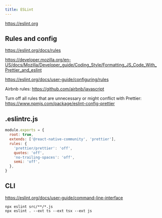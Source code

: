 ```yaml
---
title: ESLint
---
```


https://eslint.org


## Rules and config

https://eslint.org/docs/rules

https://developer.mozilla.org/en-US/docs/Mozilla/Developer_guide/Coding_Style/Formatting_JS_Code_With_Prettier_and_eslint

https://eslint.org/docs/user-guide/configuring/rules

Airbnb rules: https://github.com/airbnb/javascript

Turn off all rules that are unnecessary or might conflict with Prettier: https://www.npmjs.com/package/eslint-config-prettier


## .eslintrc.js

```js
module.exports = {
  root: true,
  extends: ['@react-native-community', 'prettier'],
  rules: {
    'prettier/prettier': 'off',
    quotes: 'off',
    'no-trailing-spaces': 'off',
    semi: 'off',
  },
}
```


## CLI

https://eslint.org/docs/user-guide/command-line-interface

```
npx eslint src/**/*.js
npx eslint . --ext ts --ext tsx --ext js
```
